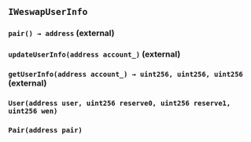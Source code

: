 ## `IWeswapUserInfo`






### `pair() → address` (external)





### `updateUserInfo(address account_)` (external)





### `getUserInfo(address account_) → uint256, uint256, uint256` (external)






### `User(address user, uint256 reserve0, uint256 reserve1, uint256 wen)`





### `Pair(address pair)`





